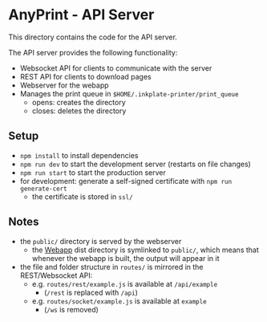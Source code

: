 # AnyPrint - API Server

This directory contains the code for the API server.

The API server provides the following functionality:

- Websocket API for clients to communicate with the server
- REST API for clients to download pages
- Webserver for the webapp
- Manages the print queue in `$HOME/.inkplate-printer/print_queue`
  - opens: creates the directory
  - closes: deletes the directory

## Setup

- `npm install` to install dependencies
- `npm run dev` to start the development server (restarts on file changes)
- `npm run start` to start the production server
- for development: generate a self-signed certificate with `npm run generate-cert`
  - the certificate is stored in `ssl/`

## Notes

- the `public/` directory is served by the webserver
  - the [Webapp](../../clients/webapp) dist directory is symlinked to `public/`, which means that whenever the webapp is built, the output will appear in it
- the file and folder structure in `routes/` is mirrored in the REST/Websocket API:
  - e.g. `routes/rest/example.js` is available at `/api/example`
    - (`/rest` is replaced with `/api`)
  - e.g. `routes/socket/example.js` is available at `example`
    - (`/ws` is removed)
